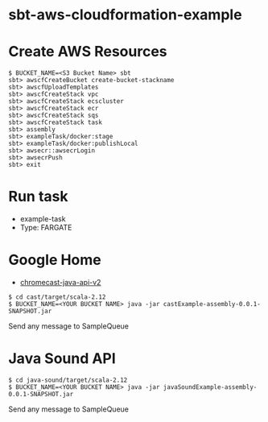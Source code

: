 sbt-aws-cloudformation-example
==============================

# Create AWS Resources

```
$ BUCKET_NAME=<S3 Bucket Name> sbt
sbt> awscfCreateBucket create-bucket-stackname
sbt> awscfUploadTemplates
sbt> awscfCreateStack vpc
sbt> awscfCreateStack ecscluster
sbt> awscfCreateStack ecr
sbt> awscfCreateStack sqs
sbt> awscfCreateStack task
sbt> assembly
sbt> exampleTask/docker:stage
sbt> exampleTask/docker:publishLocal
sbt> awsecr::awsecrLogin
sbt> awsecrPush
sbt> exit
```

# Run task

* example-task
* Type: FARGATE

# Google Home

* [chromecast-java-api-v2](https://github.com/vitalidze/chromecast-java-api-v2)

```
$ cd cast/target/scala-2.12
$ BUCKET_NAME=<YOUR BUCKET NAME> java -jar castExample-assembly-0.0.1-SNAPSHOT.jar
```

Send any message to SampleQueue

# Java Sound API

```
$ cd java-sound/target/scala-2.12
$ BUCKET_NAME=<YOUR BUCKET NAME> java -jar javaSoundExample-assembly-0.0.1-SNAPSHOT.jar
```

Send any message to SampleQueue
